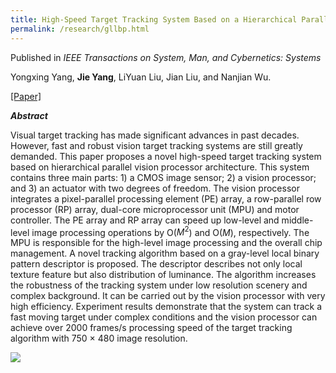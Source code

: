 ```yaml
---
title: High-Speed Target Tracking System Based on a Hierarchical Parallel Vision Processor and Gray-Level LBP Algorithm
permalink: /research/gllbp.html
---
```

Published in *IEEE Transactions on System, Man, and Cybernetics: Systems*

Yongxing Yang, **Jie Yang**, LiYuan Liu, Jian Liu, and Nanjian Wu.

[[Paper]](https://jieyang1987.github.io/files/tsmc2017.pdf)

***Abstract***

Visual target tracking has made significant advances in past decades. However, fast and robust vision target tracking systems are still greatly demanded. This paper proposes a novel high-speed target tracking system based on hierarchical parallel
vision processor architecture. This system contains three main
parts: 1) a CMOS image sensor; 2) a vision processor; and
3) an actuator with two degrees of freedom. The vision processor
integrates a pixel-parallel processing element (PE) array,
a row-parallel row processor (RP) array, dual-core microprocessor
unit (MPU) and motor controller. The PE array and RP array
can speed up low-level and middle-level image processing operations
by O($M^2$) and O($M$), respectively. The MPU is responsible
for the high-level image processing and the overall chip management.
A novel tracking algorithm based on a gray-level local
binary pattern descriptor is proposed. The descriptor describes
not only local texture feature but also distribution of luminance.
The algorithm increases the robustness of the tracking system
under low resolution scenery and complex background. It can
be carried out by the vision processor with very high efficiency.
Experiment results demonstrate that the system can track a fast
moving target under complex conditions and the vision processor
can achieve over 2000 frames/s processing speed of the target
tracking algorithm with 750 $\times$ 480 image resolution.

![](https://jieyang1987.github.io/files/gllbp.png)
